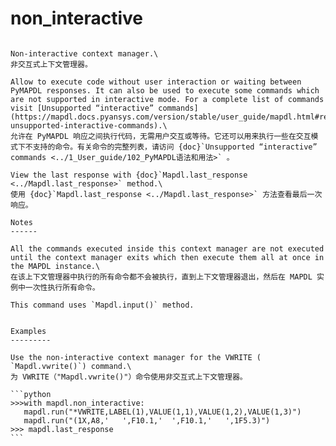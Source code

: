 # non_interactive

````{property} property Mapdl.non_interactive

Non-interactive context manager.\
非交互式上下文管理器。

Allow to execute code without user interaction or waiting between PyMAPDL responses. It can also be used to execute some commands which are not supported in interactive mode. For a complete list of commands visit [Unsupported “interactive” commands](https://mapdl.docs.pyansys.com/version/stable/user_guide/mapdl.html#ref-unsupported-interactive-commands).\
允许在 PyMAPDL 响应之间执行代码，无需用户交互或等待。它还可以用来执行一些在交互模式下不支持的命令。有关命令的完整列表，请访问 {doc}`Unsupported “interactive” commands <../1_User_guide/102_PyMAPDL语法和用法>` 。

View the last response with {doc}`Mapdl.last_response <../Mapdl.last_response>` method.\
使用 {doc}`Mapdl.last_response <../Mapdl.last_response>` 方法查看最后一次响应。

Notes
------

All the commands executed inside this context manager are not executed until the context manager exits which then execute them all at once in the MAPDL instance.\
在该上下文管理器中执行的所有命令都不会被执行，直到上下文管理器退出，然后在 MAPDL 实例中一次性执行所有命令。

This command uses `Mapdl.input()` method.


Examples
---------

Use the non-interactive context manager for the VWRITE ( `Mapdl.vwrite()`) command.\
为 VWRITE（"Mapdl.vwrite()"）命令使用非交互式上下文管理器。

```python
>>>with mapdl.non_interactive:
   mapdl.run("*VWRITE,LABEL(1),VALUE(1,1),VALUE(1,2),VALUE(1,3)")
   mapdl.run("(1X,A8,'   ',F10.1,'  ',F10.1,'   ',1F5.3)")
>>> mapdl.last_response
```



````